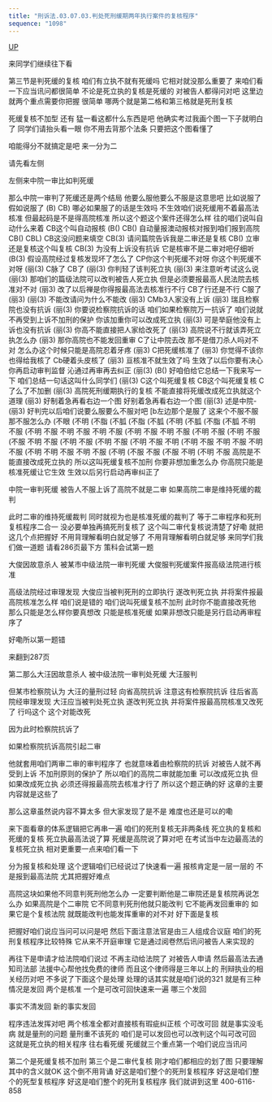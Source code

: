 ```yaml
---
title: "刑诉法.03.07.03.判处死刑缓期两年执行案件的复核程序"
sequence: "1098"
---
```


[UP](/law/civil-law-index.html)

来同学们继续往下看

第三节是判死缓的复核
咱们有立执不就有死缓吗
它相对就没那么重要了
来咱们看一下应当讯问都很简单
不论是死立执的复核是死缓的
对被告人都得问对吧
这里边就两个重点需要你把握
很简单
哪两个就是第二格和第三格就是死刑复核

死缓复核不加型
还有
猛一看这都什么东西是吧
他确实考过我画个图一下子就明白了
同学们请抬头看一眼
你不用去背那个法条
只要把这个图看懂了

咱能得分不就搞定是吧
来一分为二

请先看左侧

左侧来中院一审比如判死缓

那么中院一审判了死缓还是两个结局
他要么服他要么不服是这意思吧
比如说服了
假如说服了
(B)
CB)
哪必如果服了的话是生效吗
不生效咱们说死缓用不着最高法核准
但最起码是不是得高院核准
所以这个题这个案件还得怎么样
往的唱们说叫自动什么来着
CB这个叫自动报核
(B()
CB()
自动量报澳动报核对报到咱们报到高院
CB()
CBL)
CB这没问题来填空
CB(3)
请问篇院告诉我是二审还是复核
CB()
立审还是复核这个叫复核
CB(3)
为没有上诉没有抗诉
它是核审不是二审对吧仔细听
(B(3)
假设高院经过复核发现坏了怎么了
CP你这个判死缓不对呀
你这个判死缓不对呀
(丽(3)
C脉了
CB了
(丽(3)
你判轻了该判死立执
(丽(3)
来注意听考试这么说
(丽(3)
那咱们的篇级法院可以改判被告人死立执
但是必须要报最高人民法院去核准对不对
(丽3)
改了以后禅是你得报最高法去核准行不行
CB了行还是不行
C服了
(丽3)
(丽(3)
不能改请问为什么不能改
(丽3)
CMb3人家没有上诉
(丽3)
瑞且检察院也没有抗诉
(丽(3)
你要说检察院抗诉的话
咱们如果检察院万一抗诉了
咱们说就不再受到上诉不加刑的保护
你该加重你可以改成死立执
(丽(3)
可是举庭他没有上诉也没有抗诉
(丽(3)
你高不能直接把人家给改死了
(丽(3)
高院说不行就该弄死立执怎么办
(丽3)
那你高院也不能发回重审
C了让中院去改
那不是借刀杀人吗对不对
怎么办这个时候只能是高院忍着牙疼
(丽3)
C把死缓核准了
(丽3)
你觉得不该你也得给我核了
Cb硬着头皮核了
(丽3)
亘核准不就生效了吗
生效了以后你要有决心你再启动审判监督
沁通过再审再去纠正
(丽(3)
(B()
好咱伯给它总结一下我来写一下
咱们总结一句话这叫什么同学们
(丽(3)
C这个叫死缓复核
CB这个叫死缓复核
C了么了不加删
(丽(3)
高院死刑缓期执行的复核
不能直接将死缓改成死立执就这个道理
(丽3)
好制着急再看右边一个图
好别着急再看右边一个图
(丽(3)
述是中院-
(丽3)
好判完以后咱们说要么服要么不服对吧
[b左边那个是服了
这来个不服不服那不服怎么办
(不眼
(不明
(不脂
(不胍
(不脂
(不胍
(不明
(不胍
(不脂
(不胍
不明
不服
(不明
不服
不明
不服
不明
不服
(不明
不服
不明
不服
(不明
不服
(不明
不服
(不服
不明
不服
(不明
不服
(不明
不服
(不明
不服
不明
(不明
不服
不明
不服
不明
不服
(不明
不明
不服
不明
不服
(不明
(不服
不服
(不服
不明
(不明
不服
高院是不能直接改成死立执的
所以这叫死缓复核不加刑
你要非想加重怎么办
你高院只能是核准死缓让它生效
生效以后另行启动再审纠正了

中院一审判死缓
被告人不服上诉了高院不就是二审
如果高院二审是维持死缓的裁判

此时二审的维持死缓裁判
同时就视为也是核准死缓的裁判了
等于二审程序和死刑复核程序二合一
没必要单独再搞死刑复核了
这个叫二审代复核说清楚了好嘞
就把这几个点把握好
不用背理解看明白就足够了
不用背理解看明白就足够
来同学们我们做一道题
请看286页最下方
策科会试第一题

大俊因故意杀人
被某市中级法院一审判死缓
大俊服判死缓案件报高级法院进行核准

高级法院经过审理发现
大俊应当被判死刑的立即执行
遂改判死立执
并将案件报最高院核准怎么样
咱们说是错的
咱们说叫死缓复核不加刑
此时你不能直接改死他
那么只能是怎么样你要真想改
只能是核准死缓
如果非想改只能是另行启动再审程序了

好嘞所以第一题错

来翻到287页

第二那么大汪因故意杀人
被中级法院一审判处死缓
大汪服判

但某市检察院认为
大汪的量刑过轻
向省高院抗诉
注意这有检察院抗诉
往后省高院经审理发现
大汪应当被判处死立执
遂改判死立执
并将案件报最高院核准又改死了
行吗这个
这个对能改死

因为此时检察院抗诉了

如果检察院抗诉高院引起二审

他就套用咱们两审二审的审判程序了
也就意味着由检察院的抗诉
对被告人就不再受到上诉
不加刑原则的保护了
所以咱们的高院二审就能加重
可以改成死立执
但如果改成死立执
必须还得报最高院去核准才行了
所以这个题正确的好
这章的主要内容就是这些了

那么这章虽然说内容不算太多
但大家发现了是不是
难度也还是可以的嘞

来下面看章的体系逻辑把它再串一遍
咱们的死刑复核无非两条线
死立执的复核和死缓的复核
死立执最高法说了算
死缓是高院说了算对吧
在考试当中左边最高法的复核死立执
相对更重要一点来咱们看一下

分为报复核和处理
这个逻辑咱们已经说过了快速看一遍
报核肯定是一层一层的
不是报到最高法院
尤其把握好难点

高院这块如果他不同意判死刑他怎么办
一定要判断他是二审院还是复核院再说怎么办
如果高院是个二审院
它不同意判死刑他就只能改判
它不能再发回重审的
如果它是个复核法院
就既能改判也能发挥重审的对不对
好下面是复核

把握好咱们说应当问可以问是吧
然后下面注意法官是由三人组成合议庭
咱们的死刑复核程序比较特殊
它从来不开庭审理
它是通过阅卷然后讯问被告人来实现的

再往下是申请才给法院咱们说过
不再主动给法院了
对被告人申请
然后最高法去通知司法部
法援中心帮他找免费的律师
而且这个律师得是三年以上的
刑辩执业的相关经历对吧
不多说了下面这个是处理
处理的话其实就是咱们说的321
就是有三种情况是发回
两个是核准
一个是可改可回快速来一遍
哪三个发回

事实不清发回
新的事实发回

程序违法发挥对吧
两个核准全都对直接核有瑕疵纠正核
个可改可回
就是事实没毛病
就是量刑的问题
量刑重不该死的
咱们是可以发回也可以改判这个叫可改可回
这就是死立执的相关程序
往右看死缓
死缓就三个重点第一个咱们说应当讯问

第二个是死缓复核不加刑
第三个是二审代复核
刚才咱们都相应的划了图
只要理解其中的含义就OK
这个倒不用背诵
好这是咱们整个的死刑复核程序
好这是咱们整个的死型复核程序
好这是咱们整个的死刑复核程序
我们就讲到这里
400-6116-858
